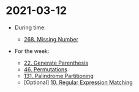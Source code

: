 # 2021-03-12

* During time:
    * [268. Missing Number](https://leetcode.com/problems/missing-number/)

* For the week:
    * [22. Generate Parenthesis](https://leetcode.com/problems/generate-parentheses/)
    * [46. Permutations](https://leetcode.com/problems/permutations/)
    * [131. Palindrome Partitioning](https://leetcode.com/problems/palindrome-partitioning/)
    * \[Optional\] [10. Regular Expression Matching](https://leetcode.com/problems/regular-expression-matching/)
